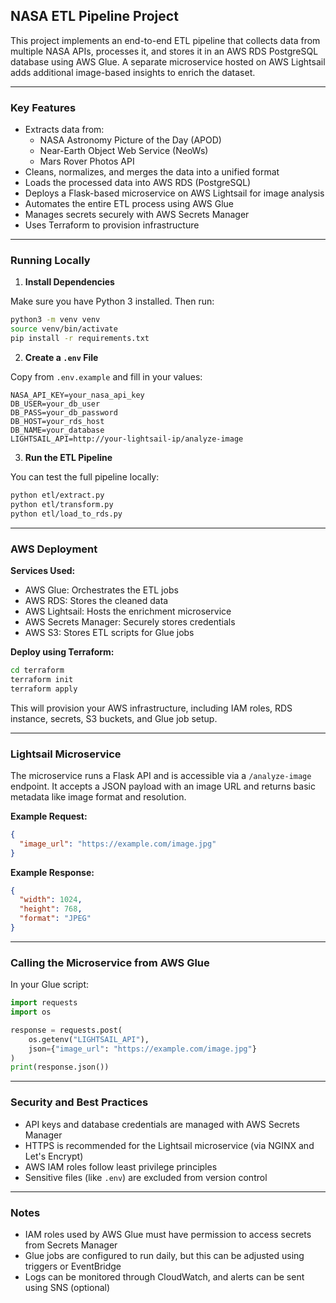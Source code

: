 ## NASA ETL Pipeline Project

This project implements an end-to-end ETL pipeline that collects data from multiple NASA APIs, processes it, and stores it in an AWS RDS PostgreSQL database using AWS Glue. A separate microservice hosted on AWS Lightsail adds additional image-based insights to enrich the dataset.

---

### Key Features

- Extracts data from:
  - NASA Astronomy Picture of the Day (APOD)
  - Near-Earth Object Web Service (NeoWs)
  - Mars Rover Photos API
- Cleans, normalizes, and merges the data into a unified format
- Loads the processed data into AWS RDS (PostgreSQL)
- Deploys a Flask-based microservice on AWS Lightsail for image analysis
- Automates the entire ETL process using AWS Glue
- Manages secrets securely with AWS Secrets Manager
- Uses Terraform to provision infrastructure

---



### Running Locally

1. **Install Dependencies**

Make sure you have Python 3 installed. Then run:

```bash
python3 -m venv venv
source venv/bin/activate
pip install -r requirements.txt
```

2. **Create a `.env` File**

Copy from `.env.example` and fill in your values:

```env
NASA_API_KEY=your_nasa_api_key
DB_USER=your_db_user
DB_PASS=your_db_password
DB_HOST=your_rds_host
DB_NAME=your_database
LIGHTSAIL_API=http://your-lightsail-ip/analyze-image
```

3. **Run the ETL Pipeline**

You can test the full pipeline locally:

```bash
python etl/extract.py
python etl/transform.py
python etl/load_to_rds.py
```

---

### AWS Deployment

**Services Used:**

- AWS Glue: Orchestrates the ETL jobs
- AWS RDS: Stores the cleaned data
- AWS Lightsail: Hosts the enrichment microservice
- AWS Secrets Manager: Securely stores credentials
- AWS S3: Stores ETL scripts for Glue jobs

**Deploy using Terraform:**

```bash
cd terraform
terraform init
terraform apply
```

This will provision your AWS infrastructure, including IAM roles, RDS instance, secrets, S3 buckets, and Glue job setup.

---

### Lightsail Microservice

The microservice runs a Flask API and is accessible via a `/analyze-image` endpoint. It accepts a JSON payload with an image URL and returns basic metadata like image format and resolution.

**Example Request:**

```json
{
  "image_url": "https://example.com/image.jpg"
}
```

**Example Response:**

```json
{
  "width": 1024,
  "height": 768,
  "format": "JPEG"
}
```

---

### Calling the Microservice from AWS Glue

In your Glue script:

```python
import requests
import os

response = requests.post(
    os.getenv("LIGHTSAIL_API"),
    json={"image_url": "https://example.com/image.jpg"}
)
print(response.json())
```

---

### Security and Best Practices

- API keys and database credentials are managed with AWS Secrets Manager
- HTTPS is recommended for the Lightsail microservice (via NGINX and Let's Encrypt)
- AWS IAM roles follow least privilege principles
- Sensitive files (like `.env`) are excluded from version control

---

### Notes

- IAM roles used by AWS Glue must have permission to access secrets from Secrets Manager
- Glue jobs are configured to run daily, but this can be adjusted using triggers or EventBridge
- Logs can be monitored through CloudWatch, and alerts can be sent using SNS (optional)
